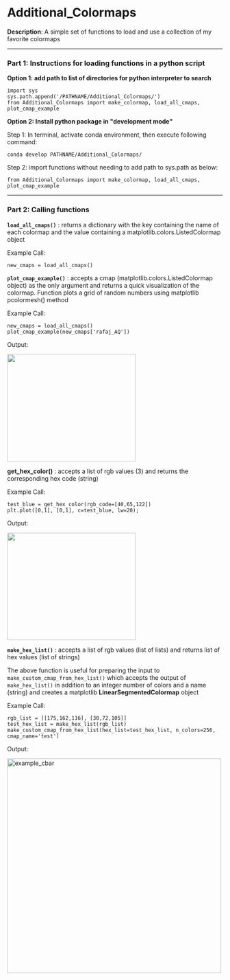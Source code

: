 # Additional_Colormaps
**Description**: A simple set of functions to load and use a collection of my favorite colormaps

------------------
### Part 1: Instructions for loading functions in a python script

**Option 1: add path to list of directories for python interpreter to search**
```
import sys
sys.path.append('/PATHNAME/Additional_Colormaps/')
from Additional_Colormaps import make_colormap, load_all_cmaps, plot_cmap_example
```
**Option 2: Install python package in "development mode"**

Step 1: In terminal, activate conda environment, then execute following command:

`conda develop PATHNAME/Additional_Colormaps/`

Step 2: import functions without needing to add path to sys.path as below:

`from Additional_Colormaps import make_colormap, load_all_cmaps, plot_cmap_example`

------------------
### Part 2: Calling functions

**`load_all_cmaps()`** : returns a dictionary with the key containing the name of each colormap and the value containing a matplotlib.colors.ListedColormap object

Example Call:
```
new_cmaps = load_all_cmaps()
```

**`plot_cmap_example()`** : accepts a cmap (matplotlib.colors.ListedColormap object) as the only argument and returns a quick visualization of the colormap. Function plots a grid of random numbers using matplotlib pcolormesh() method

Example Call:
```
new_cmaps = load_all_cmaps()
plot_cmap_example(new_cmaps['rafaj_AQ'])
```

Output:

<img src="https://user-images.githubusercontent.com/56602673/190008674-40fdb61f-6b18-4bf7-a82c-e7761578f51d.png" width="300" height="250" />

**get_hex_color()** : accepts a list of rgb values (3) and returns the corresponding hex code (string)

Example Call:
```
test_blue = get_hex_color(rgb_code=[40,65,122])
plt.plot([0,1], [0,1], c=test_blue, lw=20);
```

Output:

<img src="https://user-images.githubusercontent.com/56602673/190018375-5184f80f-9e42-478d-860c-dd73bf922ce9.png" width="300" height="250" />

**`make_hex_list()`** : accepts a list of rgb values (list of lists) and returns list of hex values (list of strings)

The above function is useful for preparing the input to `make_custom_cmap_from_hex_list()` which accepts the output of `make_hex_list()` in addition to an integer number of colors and a name (string) and creates a matplotlib **LinearSegmentedColormap** object

Example Call:
```
rgb_list = [[175,162,116], [30,72,105]]
test_hex_list = make_hex_list(rgb_list)
make_custom_cmap_from_hex_list(hex_list=test_hex_list, n_colors=256, cmap_name='test')
```

Output:

<img width="500" alt="example_cbar" src="https://user-images.githubusercontent.com/56602673/190019079-4d97c5f5-d107-4c25-b789-85ab17e0c43a.png">



